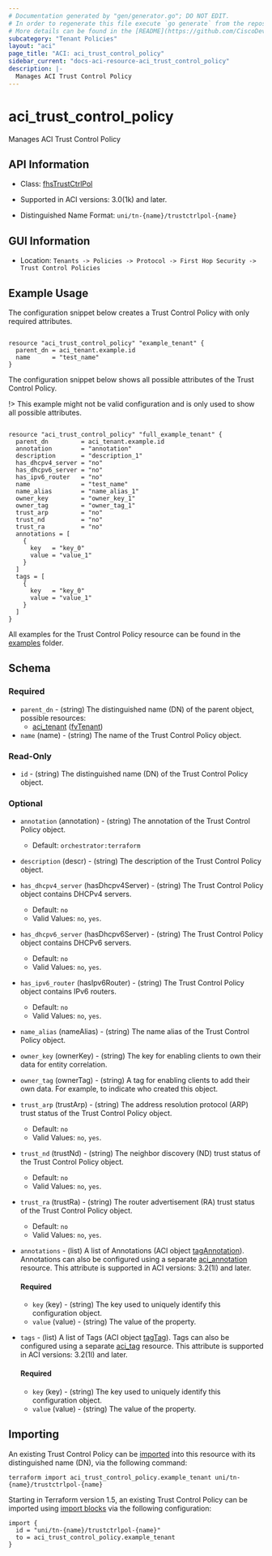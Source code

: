 ```yaml
---
# Documentation generated by "gen/generator.go"; DO NOT EDIT.
# In order to regenerate this file execute `go generate` from the repository root.
# More details can be found in the [README](https://github.com/CiscoDevNet/terraform-provider-aci/blob/master/README.md).
subcategory: "Tenant Policies"
layout: "aci"
page_title: "ACI: aci_trust_control_policy"
sidebar_current: "docs-aci-resource-aci_trust_control_policy"
description: |-
  Manages ACI Trust Control Policy
---
```


# aci_trust_control_policy #

Manages ACI Trust Control Policy



## API Information ##

* Class: [fhsTrustCtrlPol](https://pubhub.devnetcloud.com/media/model-doc-latest/docs/app/index.html#/objects/fhsTrustCtrlPol/overview)

* Supported in ACI versions: 3.0(1k) and later.

* Distinguished Name Format: `uni/tn-{name}/trustctrlpol-{name}`

## GUI Information ##

* Location: `Tenants -> Policies -> Protocol -> First Hop Security -> Trust Control Policies`

## Example Usage ##

The configuration snippet below creates a Trust Control Policy with only required attributes.

```hcl

resource "aci_trust_control_policy" "example_tenant" {
  parent_dn = aci_tenant.example.id
  name      = "test_name"
}

```
The configuration snippet below shows all possible attributes of the Trust Control Policy.

!> This example might not be valid configuration and is only used to show all possible attributes.

```hcl

resource "aci_trust_control_policy" "full_example_tenant" {
  parent_dn         = aci_tenant.example.id
  annotation        = "annotation"
  description       = "description_1"
  has_dhcpv4_server = "no"
  has_dhcpv6_server = "no"
  has_ipv6_router   = "no"
  name              = "test_name"
  name_alias        = "name_alias_1"
  owner_key         = "owner_key_1"
  owner_tag         = "owner_tag_1"
  trust_arp         = "no"
  trust_nd          = "no"
  trust_ra          = "no"
  annotations = [
    {
      key   = "key_0"
      value = "value_1"
    }
  ]
  tags = [
    {
      key   = "key_0"
      value = "value_1"
    }
  ]
}

```

All examples for the Trust Control Policy resource can be found in the [examples](https://github.com/CiscoDevNet/terraform-provider-aci/tree/master/examples/resources/aci_trust_control_policy) folder.

## Schema ##

### Required ###

* `parent_dn` - (string) The distinguished name (DN) of the parent object, possible resources:
  - [aci_tenant](https://registry.terraform.io/providers/CiscoDevNet/aci/latest/docs/resources/tenant) ([fvTenant](https://pubhub.devnetcloud.com/media/model-doc-latest/docs/app/index.html#/objects/fvTenant/overview))
* `name` (name) - (string) The name of the Trust Control Policy object.

### Read-Only ###

* `id` - (string) The distinguished name (DN) of the Trust Control Policy object.

### Optional ###

* `annotation` (annotation) - (string) The annotation of the Trust Control Policy object.
  - Default: `orchestrator:terraform`
* `description` (descr) - (string) The description of the Trust Control Policy object.
* `has_dhcpv4_server` (hasDhcpv4Server) - (string) The Trust Control Policy object contains DHCPv4 servers.
  - Default: `no`
  - Valid Values: `no`, `yes`.
* `has_dhcpv6_server` (hasDhcpv6Server) - (string) The Trust Control Policy object contains DHCPv6 servers.
  - Default: `no`
  - Valid Values: `no`, `yes`.
* `has_ipv6_router` (hasIpv6Router) - (string) The Trust Control Policy object contains IPv6 routers.
  - Default: `no`
  - Valid Values: `no`, `yes`.
* `name_alias` (nameAlias) - (string) The name alias of the Trust Control Policy object.
* `owner_key` (ownerKey) - (string) The key for enabling clients to own their data for entity correlation.
* `owner_tag` (ownerTag) - (string) A tag for enabling clients to add their own data. For example, to indicate who created this object.
* `trust_arp` (trustArp) - (string) The address resolution protocol (ARP) trust status of the Trust Control Policy object.
  - Default: `no`
  - Valid Values: `no`, `yes`.
* `trust_nd` (trustNd) - (string) The neighbor discovery (ND) trust status of the Trust Control Policy object.
  - Default: `no`
  - Valid Values: `no`, `yes`.
* `trust_ra` (trustRa) - (string) The router advertisement (RA) trust status of the Trust Control Policy object.
  - Default: `no`
  - Valid Values: `no`, `yes`.
* `annotations` - (list) A list of Annotations (ACI object [tagAnnotation](https://pubhub.devnetcloud.com/media/model-doc-latest/docs/app/index.html#/objects/tagAnnotation/overview)). Annotations can also be configured using a separate [aci_annotation](https://registry.terraform.io/providers/CiscoDevNet/aci/latest/docs/resources/annotation) resource. This attribute is supported in ACI versions: 3.2(1l) and later.
  #### Required ####
  
    * `key` (key) - (string) The key used to uniquely identify this configuration object.
    * `value` (value) - (string) The value of the property.
* `tags` - (list) A list of Tags (ACI object [tagTag](https://pubhub.devnetcloud.com/media/model-doc-latest/docs/app/index.html#/objects/tagTag/overview)). Tags can also be configured using a separate [aci_tag](https://registry.terraform.io/providers/CiscoDevNet/aci/latest/docs/resources/tag) resource. This attribute is supported in ACI versions: 3.2(1l) and later.
  #### Required ####
  
    * `key` (key) - (string) The key used to uniquely identify this configuration object.
    * `value` (value) - (string) The value of the property.

## Importing

An existing Trust Control Policy can be [imported](https://www.terraform.io/docs/import/index.html) into this resource with its distinguished name (DN), via the following command:

```
terraform import aci_trust_control_policy.example_tenant uni/tn-{name}/trustctrlpol-{name}
```

Starting in Terraform version 1.5, an existing Trust Control Policy can be imported
using [import blocks](https://developer.hashicorp.com/terraform/language/import) via the following configuration:

```
import {
  id = "uni/tn-{name}/trustctrlpol-{name}"
  to = aci_trust_control_policy.example_tenant
}
```
